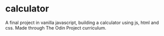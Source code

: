 # calculator
A final project  in vanilla javascript, building a calculator using js, html and css. Made through The Odin Project curriculum.
